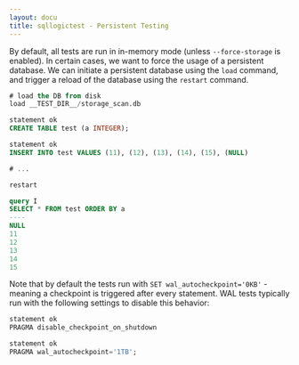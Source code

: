 ```yaml
---
layout: docu
title: sqllogictest - Persistent Testing
---
```


By default, all tests are run in in-memory mode (unless `--force-storage` is enabled). In certain cases, we want to force the usage of a persistent database. We can initiate a persistent database using the `load` command, and trigger a reload of the database using the `restart` command.

```sql
# load the DB from disk
load __TEST_DIR__/storage_scan.db

statement ok
CREATE TABLE test (a INTEGER);

statement ok
INSERT INTO test VALUES (11), (12), (13), (14), (15), (NULL)

# ...

restart

query I
SELECT * FROM test ORDER BY a
----
NULL
11
12
13
14
15
```

Note that by default the tests run with `SET wal_autocheckpoint='0KB'` - meaning a checkpoint is triggered after every statement. WAL tests typically run with the following settings to disable this behavior:

```sql
statement ok
PRAGMA disable_checkpoint_on_shutdown

statement ok
PRAGMA wal_autocheckpoint='1TB';
```
